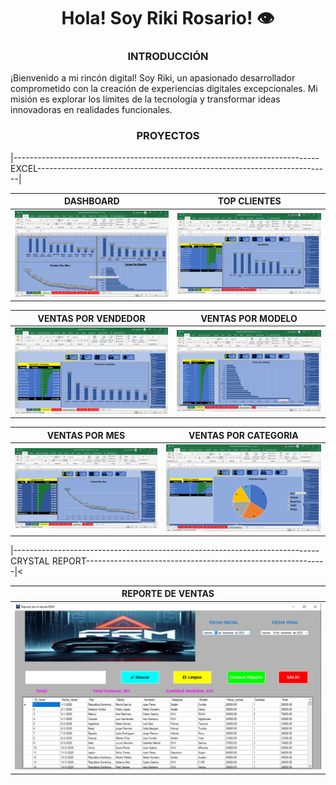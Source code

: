 <h1 align="center">Hola! Soy Riki Rosario! 👁️</h1>
<h3 align="center">INTRODUCCIÓN</h3>

¡Bienvenido a mi rincón digital! Soy Riki, un apasionado desarrollador comprometido con la creación de experiencias digitales excepcionales. Mi misión es explorar los límites de la tecnología y transformar ideas innovadoras en realidades funcionales.

<h3 align="center">PROYECTOS</h3>

|----------------------------------------------------------------------------EXCEL-------------------------------------------------------------------------|

| DASHBOARD | TOP CLIENTES |
| ----------- | ----------- |
|<img src="db.png" />|<img src="tc.png"/>|

| VENTAS POR VENDEDOR | VENTAS POR MODELO |
| ----------- | ----------- |
|<img src="vv.png" />|<img src="vpm.png"/>|

| VENTAS POR MES | VENTAS POR CATEGORIA |
| ----------- | ----------- |
|<img src="vm.png" />|<img src="vc.png"/>|


|----------------------------------------------------------------------------CRYSTAL REPORT------------------------------------------------------------|<

| REPORTE DE VENTAS | 
| ----------- |
|<img src="CRISTAL.jpg" />|


